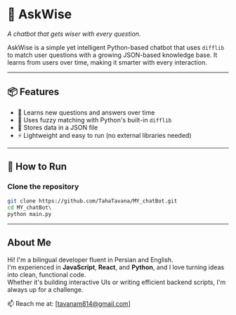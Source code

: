 # 🤖 AskWise

_A chatbot that gets wiser with every question._

AskWise is a simple yet intelligent Python-based chatbot that uses `difflib` to match user questions with a growing JSON-based knowledge base. It learns from users over time, making it smarter with every interaction.

---

## 📦 Features

- 🧠 Learns new questions and answers over time
- 🔎 Uses fuzzy matching with Python's built-in `difflib`
- 💾 Stores data in a JSON file
- ⚡ Lightweight and easy to run (no external libraries needed)


---
## 🚀 How to Run

### Clone the repository

```bash
git clone https://github.com/TahaTavana/MY_chatBot.git
cd MY_chatBot\
python main.py
```
---
## About Me

Hi! I'm a bilingual developer fluent in Persian and English.  
I'm experienced in **JavaScript**, **React**, and **Python**, and I love turning ideas into clean, functional code.  
Whether it's building interactive UIs or writing efficient backend scripts, I'm always up for a challenge.

📫 Reach me at: [tavanam814@gmail.com]
